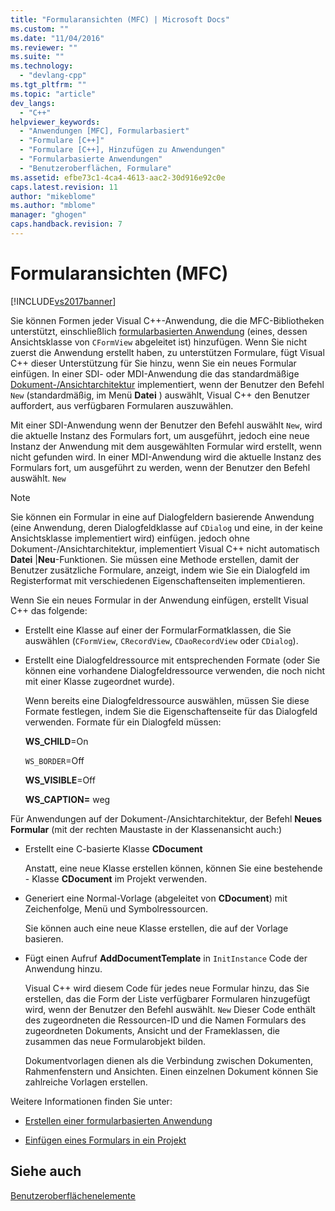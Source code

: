 ```yaml
---
title: "Formularansichten (MFC) | Microsoft Docs"
ms.custom: ""
ms.date: "11/04/2016"
ms.reviewer: ""
ms.suite: ""
ms.technology: 
  - "devlang-cpp"
ms.tgt_pltfrm: ""
ms.topic: "article"
dev_langs: 
  - "C++"
helpviewer_keywords: 
  - "Anwendungen [MFC], Formularbasiert"
  - "Formulare [C++]"
  - "Formulare [C++], Hinzufügen zu Anwendungen"
  - "Formularbasierte Anwendungen"
  - "Benutzeroberflächen, Formulare"
ms.assetid: efbe73c1-4ca4-4613-aac2-30d916e92c0e
caps.latest.revision: 11
author: "mikeblome"
ms.author: "mblome"
manager: "ghogen"
caps.handback.revision: 7
---
```

# Formularansichten (MFC)
[!INCLUDE[vs2017banner](../assembler/inline/includes/vs2017banner.md)]

Sie können Formen jeder Visual C\+\+\-Anwendung, die die MFC\-Bibliotheken unterstützt, einschließlich [formularbasierten Anwendung](../mfc/reference/creating-a-forms-based-mfc-application.md) \(eines, dessen Ansichtsklasse von `CFormView` abgeleitet ist\) hinzufügen.  Wenn Sie nicht zuerst die Anwendung erstellt haben, zu unterstützen Formulare, fügt Visual C\+\+ dieser Unterstützung für Sie hinzu, wenn Sie ein neues Formular einfügen.  In einer SDI\- oder MDI\-Anwendung die das standardmäßige [Dokument\-\/Ansichtarchitektur](../mfc/document-view-architecture.md) implementiert, wenn der Benutzer den Befehl `New` \(standardmäßig, im Menü **Datei** \) auswählt, Visual C\+\+ den Benutzer auffordert, aus verfügbaren Formularen auszuwählen.  
  
 Mit einer SDI\-Anwendung wenn der Benutzer den Befehl auswählt `New`, wird die aktuelle Instanz des Formulars fort, um ausgeführt, jedoch eine neue Instanz der Anwendung mit dem ausgewählten Formular wird erstellt, wenn nicht gefunden wird.  In einer MDI\-Anwendung wird die aktuelle Instanz des Formulars fort, um ausgeführt zu werden, wenn der Benutzer den Befehl auswählt. `New`  
  
> [!NOTE]
>  Sie können ein Formular in eine auf Dialogfeldern basierende Anwendung \(eine Anwendung, deren Dialogfeldklasse auf `CDialog` und eine, in der keine Ansichtsklasse implementiert wird\) einfügen.  jedoch ohne Dokument\-\/Ansichtarchitektur, implementiert Visual C\+\+ nicht automatisch **Datei** &#124;**Neu**\-Funktionen.  Sie müssen eine Methode erstellen, damit der Benutzer zusätzliche Formulare, anzeigt, indem wie Sie ein Dialogfeld im Registerformat mit verschiedenen Eigenschaftenseiten implementieren.  
  
 Wenn Sie ein neues Formular in der Anwendung einfügen, erstellt Visual C\+\+ das folgende:  
  
-   Erstellt eine Klasse auf einer der FormularFormatklassen, die Sie auswählen \(`CFormView`, `CRecordView`, `CDaoRecordView` oder `CDialog`\).  
  
-   Erstellt eine Dialogfeldressource mit entsprechenden Formate \(oder Sie können eine vorhandene Dialogfeldressource verwenden, die noch nicht mit einer Klasse zugeordnet wurde\).  
  
     Wenn bereits eine Dialogfeldressource auswählen, müssen Sie diese Formate festlegen, indem Sie die Eigenschaftenseite für das Dialogfeld verwenden.  Formate für ein Dialogfeld müssen:  
  
     **WS\_CHILD**\=On  
  
     `WS_BORDER`\=Off  
  
     **WS\_VISIBLE**\=Off  
  
     **WS\_CAPTION\=** weg  
  
 Für Anwendungen auf der Dokument\-\/Ansichtarchitektur, der Befehl **Neues Formular** \(mit der rechten Maustaste in der Klassenansicht auch:\)  
  
-   Erstellt eine C\-basierte Klasse **CDocument**  
  
     Anstatt, eine neue Klasse erstellen können, können Sie eine bestehende \- Klasse **CDocument** im Projekt verwenden.  
  
-   Generiert eine Normal\-Vorlage \(abgeleitet von **CDocument**\) mit Zeichenfolge, Menü und Symbolressourcen.  
  
     Sie können auch eine neue Klasse erstellen, die auf der Vorlage basieren.  
  
-   Fügt einen Aufruf **AddDocumentTemplate** in `InitInstance` Code der Anwendung hinzu.  
  
     Visual C\+\+ wird diesem Code für jedes neue Formular hinzu, das Sie erstellen, das die Form der Liste verfügbarer Formularen hinzugefügt wird, wenn der Benutzer den Befehl auswählt. `New` Dieser Code enthält des zugeordneten die Ressourcen\-ID und die Namen Formulars des zugeordneten Dokuments, Ansicht und der Frameklassen, die zusammen das neue Formularobjekt bilden.  
  
     Dokumentvorlagen dienen als die Verbindung zwischen Dokumenten, Rahmenfenstern und Ansichten.  Einen einzelnen Dokument können Sie zahlreiche Vorlagen erstellen.  
  
 Weitere Informationen finden Sie unter:  
  
-   [Erstellen einer formularbasierten Anwendung](../mfc/reference/creating-a-forms-based-mfc-application.md)  
  
-   [Einfügen eines Formulars in ein Projekt](../mfc/inserting-a-form-into-a-project.md)  
  
## Siehe auch  
 [Benutzeroberflächenelemente](../mfc/user-interface-elements-mfc.md)